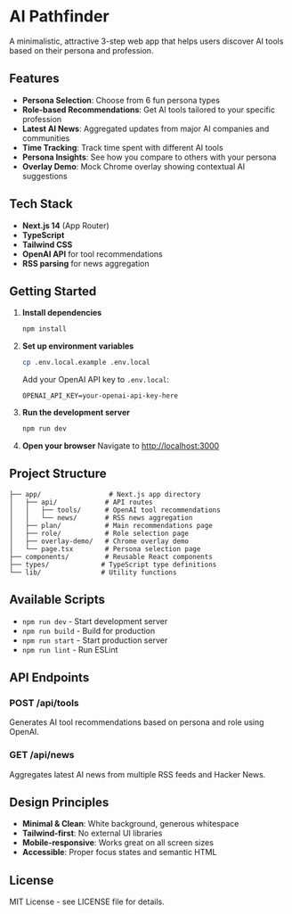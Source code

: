 # AI Pathfinder

A minimalistic, attractive 3-step web app that helps users discover AI tools based on their persona and profession.

## Features

- **Persona Selection**: Choose from 6 fun persona types
- **Role-based Recommendations**: Get AI tools tailored to your specific profession  
- **Latest AI News**: Aggregated updates from major AI companies and communities
- **Time Tracking**: Track time spent with different AI tools
- **Persona Insights**: See how you compare to others with your persona
- **Overlay Demo**: Mock Chrome overlay showing contextual AI suggestions

## Tech Stack

- **Next.js 14** (App Router)
- **TypeScript**
- **Tailwind CSS**
- **OpenAI API** for tool recommendations
- **RSS parsing** for news aggregation

## Getting Started

1. **Install dependencies**
   ```bash
   npm install
   ```

2. **Set up environment variables**
   ```bash
   cp .env.local.example .env.local
   ```
   Add your OpenAI API key to `.env.local`:
   ```
   OPENAI_API_KEY=your-openai-api-key-here
   ```

3. **Run the development server**
   ```bash
   npm run dev
   ```

4. **Open your browser**
   Navigate to [http://localhost:3000](http://localhost:3000)

## Project Structure

```
├── app/                 # Next.js app directory
│   ├── api/            # API routes
│   │   ├── tools/      # OpenAI tool recommendations
│   │   └── news/       # RSS news aggregation
│   ├── plan/           # Main recommendations page
│   ├── role/           # Role selection page
│   ├── overlay-demo/   # Chrome overlay demo
│   └── page.tsx        # Persona selection page
├── components/         # Reusable React components
├── types/             # TypeScript type definitions
└── lib/               # Utility functions
```

## Available Scripts

- `npm run dev` - Start development server
- `npm run build` - Build for production
- `npm run start` - Start production server
- `npm run lint` - Run ESLint

## API Endpoints

### POST /api/tools
Generates AI tool recommendations based on persona and role using OpenAI.

### GET /api/news  
Aggregates latest AI news from multiple RSS feeds and Hacker News.

## Design Principles

- **Minimal & Clean**: White background, generous whitespace
- **Tailwind-first**: No external UI libraries
- **Mobile-responsive**: Works great on all screen sizes
- **Accessible**: Proper focus states and semantic HTML

## License

MIT License - see LICENSE file for details.